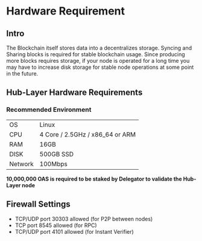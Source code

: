 # Hardware Requirement


## Intro
The Blockchain itself stores data into a decentralizes storage.
Syncing and Sharing blocks is required for stable blockchain usage.
Since producing more blocks requires storage, if your node is operated for a long time you may have to increase disk storage for stable node operations at some point in the future.

## Hub-Layer Hardware Requirements

### Recommended Environment
|||
|--|---------|
|OS|Linux|
|CPU|4 Core / 2.5GHz / x86_64 or ARM|
|RAM|16GB|
|DISK|500GB SSD|
|Network|100Mbps|

<!-- TRANSLATION: Is it really  10,000,000 OAS and not 1,000,000 OAS like mentioned in other chapters? -->
**10,000,000 OAS is required to be staked by Delegator to validate the Hub-Layer node**

## Firewall Settings
- TCP/UDP port 30303 allowed (for P2P between nodes)
- TCP port 8545 allowed (for RPC)
- TCP/UDP port 4101 allowed (for Instant Verifier)